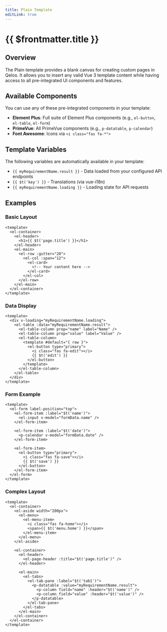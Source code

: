 ```yaml
---
title: Plain Template
editLink: true
---
```


# {{ $frontmatter.title }}

## Overview

The Plain template provides a blank canvas for creating custom pages in Qelos. It allows you to insert any valid Vue 3 template content while having access to all pre-integrated UI components and features.

## Available Components

You can use any of these pre-integrated components in your template:

- **Element Plus**: Full suite of Element Plus components (e.g., `el-button`, `el-table`, `el-form`)
- **PrimeVue**: All PrimeVue components (e.g., `p-datatable`, `p-calendar`)
- **Font Awesome**: Icons via `<i class="fas fa-*">`

## Template Variables

The following variables are automatically available in your template:

- <code v-pre>{{ myRequirementName.result }}</code> - Data loaded from your configured API endpoints
- <code v-pre>{{ $t('key') }}</code> - Translations (via vue-i18n)
- <code v-pre>{{ myRequirementName.loading }}</code> - Loading state for API requests

## Examples

### Basic Layout

```vue
<template>
  <el-container>
    <el-header>
      <h1>{{ $t('page.title') }}</h1>
    </el-header>
    <el-main>
      <el-row :gutter="20">
        <el-col :span="12">
          <el-card>
            <!-- Your content here -->
          </el-card>
        </el-col>
      </el-row>
    </el-main>
  </el-container>
</template>
```

### Data Display

```vue
<template>
  <div v-loading="myRequirementName.loading">
    <el-table :data="myRequirementName.result">
      <el-table-column prop="name" label="Name" />
      <el-table-column prop="value" label="Value" />
      <el-table-column>
        <template #default="{ row }">
          <el-button type="primary">
            <i class="fas fa-edit"></i>
            {{ $t('edit') }}
          </el-button>
        </template>
      </el-table-column>
    </el-table>
  </div>
</template>
```

### Form Example

```vue
<template>
  <el-form label-position="top">
    <el-form-item :label="$t('name')">
      <el-input v-model="formData.name" />
    </el-form-item>

    <el-form-item :label="$t('date')">
      <p-calendar v-model="formData.date" />
    </el-form-item>
    
    <el-form-item>
      <el-button type="primary">
        <i class="fas fa-save"></i>
        {{ $t('save') }}
      </el-button>
    </el-form-item>
  </el-form>
</template>
```

### Complex Layout

```vue
<template>
  <el-container>
    <el-aside width="200px">
      <el-menu>
        <el-menu-item>
          <i class="fas fa-home"></i>
          <span>{{ $t('menu.home') }}</span>
        </el-menu-item>
      </el-menu>
    </el-aside>
    
    <el-container>
      <el-header>
        <el-page-header :title="$t('page.title')" />
      </el-header>
      
      <el-main>
        <el-tabs>   
          <el-tab-pane :label="$t('tab1')">
            <p-datatable :value="myRequirementName.result">
              <p-column field="name" :header="$t('name')" />
              <p-column field="value" :header="$t('value')" />
            </p-datatable>
          </el-tab-pane>
        </el-tabs>
      </el-main>
    </el-container>
  </el-container>
</template>
```
